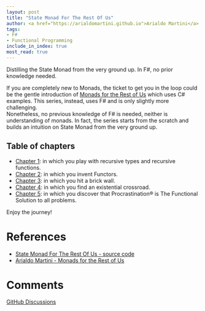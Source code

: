 ```yaml
---
layout: post
title: "State Monad For The Rest Of Us"
author: <a href="https://arialdomartini.github.io">Arialdo Martini</a>
tags:
- F#
- Functional Programming
include_in_index: true
most_read: true
---
```

Distilling the State Monad from the very ground up. In F#, no prior knowledge needed.
<!--more-->

If you are completely new to Monads, the ticket to get you in the loop
could be the gentle introduction of [Monads for the Rest of
Us][monads-for-the-rest-of-us] which uses C# examples. This series,
instead, uses F# and is only slightly more challenging.  
Nonetheless, no previous knowledge of F# is needed, neither is
understanding of monads. In fact, the series starts from the scratch
and builds an intuition on State Monad from the very ground up.

## Table of chapters
* [Chapter 1](state-monad-for-the-rest-of-us-1): in which you play
  with recursive types and recursive functions.
* [Chapter 2](state-monad-for-the-rest-of-us-2): in which you invent
  Functors.
* [Chapter 3](state-monad-for-the-rest-of-us-3): in which you hit a
  brick wall.
* [Chapter 4](state-monad-for-the-rest-of-us-4): in which you find an
  existential crossroad.
* [Chapter 5](state-monad-for-the-rest-of-us-5): in which you discover
  that Procrastination&reg; is The Functional Solution to all problems.

Enjoy the journey!

# References

* [State Monad For The Rest Of Us - source code][source-code]
* [Arialdo Martini - Monads for the Rest of Us][monads-for-the-rest-of-us]

[source-code]: https://github.com/arialdomartini/state-monad-for-the-rest-of-us
[monads-for-the-rest-of-us]: https://arialdomartini.github.io/monads-for-the-rest-of-us

# Comments
[GitHub Discussions](https://github.com/arialdomartini/arialdomartini.github.io/discussions/30)
